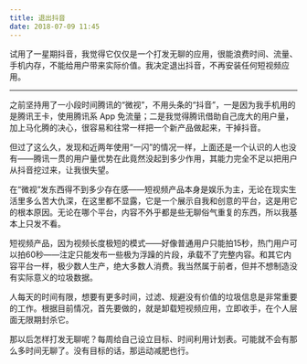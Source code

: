```yaml
---
title: 退出抖音
date: 2018-07-09 11:45
---
```

试用了一星期抖音，我觉得它仅仅是一个打发无聊的应用，很能浪费时间、流量、手机内存，不能给用户带来实际价值。我决定退出抖音，不再安装任何短视频应用。
<!-- more -->

---

之前坚持用了一小段时间腾讯的“微视”，不用头条的“抖音”，一是因为我手机用的是腾讯王卡，使用腾讯系 App 免流量；二是我觉得腾讯借助自己庞大的用户量，加上马化腾的决心，很容易和往常一样把一个新产品做起来，干掉抖音。

但过了这么久，发现和近两年使用“一闪”的情况一样，上面还是一个认识的人也没有——腾讯一贯的用户量优势在此竟然没起到多少作用，其能力完全不足以把用户从抖音挖过来，让我很失望。

在“微视”发东西得不到多少存在感——短视频产品本身是娱乐为主，无论在现实生活里多么苦大仇深，在这里都不显露，它是一个展示自我和创意的平台，这是用它的根本原因。无论在哪个平台，内容不外乎都是些无聊俗气重复的东西，所以我基本上只发不看。

短视频产品，因为视频长度极短的模式——好像普通用户只能拍15秒，热门用户可以拍60秒——注定只能发布一些极为浮躁的片段，承载不了完整内容。和其它内容平台一样，极少数人生产，绝大多数人消费。我当然属于前者，但并不想制造没有实际意义的垃圾数据。

人每天的时间有限，想要有更多时间，过滤、规避没有价值的垃圾信息是非常重要的工作。根据目前情况，首先要做的，就是卸载短视频应用，立即收手，在个人层面无限期封杀它。

那以后怎样打发无聊呢？每周给自己设立目标、时间利用计划表。可能就不会有那么多时间无聊了。没有目标的话，那运动减肥也行。